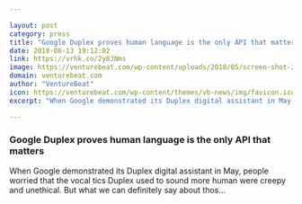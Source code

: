 ```yaml
---

layout: post
category: press
title: "Google Duplex proves human language is the only API that matters"
date: 2018-06-13 19:12:02
link: https://vrhk.co/2y8JNms
image: https://venturebeat.com/wp-content/uploads/2018/05/screen-shot-2018-05-10-at-9-50-40-pm-e1526010727377.png?fit=1200%2C648&strip=all
domain: venturebeat.com
author: "VentureBeat"
icon: https://venturebeat.com/wp-content/themes/vb-news/img/favicon.ico
excerpt: "When Google demonstrated its Duplex digital assistant in May, people worried that the vocal tics Duplex used to sound more human were creepy and unethical. But what we can definitely say about thos…"

---
```


### Google Duplex proves human language is the only API that matters

When Google demonstrated its Duplex digital assistant in May, people worried that the vocal tics Duplex used to sound more human were creepy and unethical. But what we can definitely say about thos…